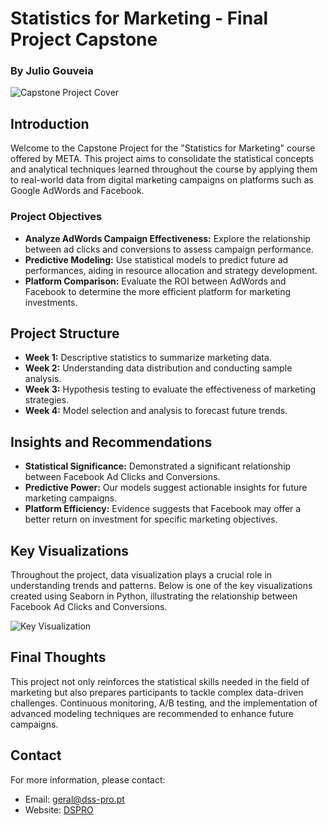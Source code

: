 # Statistics for Marketing - Final Project Capstone
### By Julio Gouveia

![Capstone Project Cover](https://www.dss-pro.pt/cover.png)

## Introduction
Welcome to the Capstone Project for the "Statistics for Marketing" course offered by META. This project aims to consolidate the statistical concepts and analytical techniques learned throughout the course by applying them to real-world data from digital marketing campaigns on platforms such as Google AdWords and Facebook.

### Project Objectives
- **Analyze AdWords Campaign Effectiveness:** Explore the relationship between ad clicks and conversions to assess campaign performance.
- **Predictive Modeling:** Use statistical models to predict future ad performances, aiding in resource allocation and strategy development.
- **Platform Comparison:** Evaluate the ROI between AdWords and Facebook to determine the more efficient platform for marketing investments.

## Project Structure
- **Week 1:** Descriptive statistics to summarize marketing data.
- **Week 2:** Understanding data distribution and conducting sample analysis.
- **Week 3:** Hypothesis testing to evaluate the effectiveness of marketing strategies.
- **Week 4:** Model selection and analysis to forecast future trends.

## Insights and Recommendations
- **Statistical Significance:** Demonstrated a significant relationship between Facebook Ad Clicks and Conversions.
- **Predictive Power:** Our models suggest actionable insights for future marketing campaigns.
- **Platform Efficiency:** Evidence suggests that Facebook may offer a better return on investment for specific marketing objectives.

## Key Visualizations
Throughout the project, data visualization plays a crucial role in understanding trends and patterns. Below is one of the key visualizations created using Seaborn in Python, illustrating the relationship between Facebook Ad Clicks and Conversions.

![Key Visualization](https://www.dss-pro.pt/key.png)

## Final Thoughts
This project not only reinforces the statistical skills needed in the field of marketing but also prepares participants to tackle complex data-driven challenges. Continuous monitoring, A/B testing, and the implementation of advanced modeling techniques are recommended to enhance future campaigns.

## Contact
For more information, please contact:
- Email: geral@dss-pro.pt
- Website: [DSPRO](http://www.dss-pro.pt)
